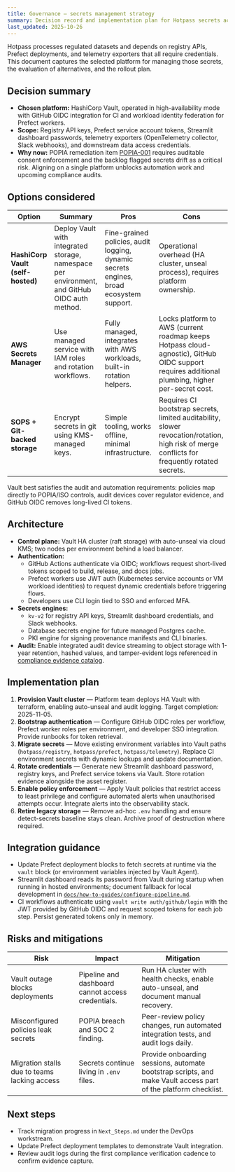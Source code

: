 ```yaml
---
title: Governance — secrets management strategy
summary: Decision record and implementation plan for Hotpass secrets across CLI, Prefect, and telemetry components.
last_updated: 2025-10-26
---
```


Hotpass processes regulated datasets and depends on registry APIs, Prefect deployments, and telemetry exporters that all require credentials. This document captures the selected platform for managing those secrets, the evaluation of alternatives, and the rollout plan.

## Decision summary

- **Chosen platform:** HashiCorp Vault, operated in high-availability mode with GitHub OIDC integration for CI and workload identity federation for Prefect workers.
- **Scope:** Registry API keys, Prefect service account tokens, Streamlit dashboard passwords, telemetry exporters (OpenTelemetry collector, Slack webhooks), and downstream data access credentials.
- **Why now:** POPIA remediation item [POPIA-001](../compliance/remediation-backlog.md#popia-001-automate-consent-validation) requires auditable consent enforcement and the backlog flagged secrets drift as a critical risk. Aligning on a single platform unblocks automation work and upcoming compliance audits.

## Options considered

| Option                            | Summary                                                                                       | Pros                                                                                    | Cons                                                                                                                                            |
| --------------------------------- | --------------------------------------------------------------------------------------------- | --------------------------------------------------------------------------------------- | ----------------------------------------------------------------------------------------------------------------------------------------------- |
| **HashiCorp Vault (self-hosted)** | Deploy Vault with integrated storage, namespace per environment, and GitHub OIDC auth method. | Fine-grained policies, audit logging, dynamic secrets engines, broad ecosystem support. | Operational overhead (HA cluster, unseal process), requires platform ownership.                                                                 |
| **AWS Secrets Manager**           | Use managed service with IAM roles and rotation workflows.                                    | Fully managed, integrates with AWS workloads, built-in rotation helpers.                | Locks platform to AWS (current roadmap keeps Hotpass cloud-agnostic), GitHub OIDC support requires additional plumbing, higher per-secret cost. |
| **SOPS + Git-backed storage**     | Encrypt secrets in git using KMS-managed keys.                                                | Simple tooling, works offline, minimal infrastructure.                                  | Requires CI bootstrap secrets, limited auditability, slower revocation/rotation, high risk of merge conflicts for frequently rotated secrets.   |

Vault best satisfies the audit and automation requirements: policies map directly to POPIA/ISO controls, audit devices cover regulator evidence, and GitHub OIDC removes long-lived CI tokens.

## Architecture

- **Control plane:** Vault HA cluster (raft storage) with auto-unseal via cloud KMS; two nodes per environment behind a load balancer.
- **Authentication:**
  - GitHub Actions authenticate via OIDC; workflows request short-lived tokens scoped to build, release, and docs jobs.
  - Prefect workers use JWT auth (Kubernetes service accounts or VM workload identities) to request dynamic credentials before triggering flows.
  - Developers use CLI login tied to SSO and enforced MFA.
- **Secrets engines:**
  - `kv-v2` for registry API keys, Streamlit dashboard credentials, and Slack webhooks.
  - Database secrets engine for future managed Postgres cache.
  - PKI engine for signing provenance manifests and CLI binaries.
- **Audit:** Enable integrated audit device streaming to object storage with 1-year retention, hashed values, and tamper-evident logs referenced in [compliance evidence catalog](../compliance/evidence-catalog.md).

## Implementation plan

1. **Provision Vault cluster** — Platform team deploys HA Vault with terraform, enabling auto-unseal and audit logging. Target completion: 2025-11-05.
2. **Bootstrap authentication** — Configure GitHub OIDC roles per workflow, Prefect worker roles per environment, and developer SSO integration. Provide runbooks for token retrieval.
3. **Migrate secrets** — Move existing environment variables into Vault paths (`hotpass/registry`, `hotpass/prefect`, `hotpass/telemetry`). Replace CI environment secrets with dynamic lookups and update documentation.
4. **Rotate credentials** — Generate new Streamlit dashboard password, registry keys, and Prefect service tokens via Vault. Store rotation evidence alongside the asset register.
5. **Enable policy enforcement** — Apply Vault policies that restrict access to least privilege and configure automated alerts when unauthorised attempts occur. Integrate alerts into the observability stack.
6. **Retire legacy storage** — Remove ad-hoc `.env` handling and ensure detect-secrets baseline stays clean. Archive proof of destruction where required.

## Integration guidance

- Update Prefect deployment blocks to fetch secrets at runtime via the `vault` block (or environment variables injected by Vault Agent).
- Streamlit dashboard reads its password from Vault during startup when running in hosted environments; document fallback for local development in [`docs/how-to-guides/configure-pipeline.md`](../how-to-guides/configure-pipeline.md).
- CI workflows authenticate using `vault write auth/github/login` with the JWT provided by GitHub OIDC and request scoped tokens for each job step. Persist generated tokens only in memory.

## Risks and mitigations

| Risk                                         | Impact                                            | Mitigation                                                                                                     |
| -------------------------------------------- | ------------------------------------------------- | -------------------------------------------------------------------------------------------------------------- |
| Vault outage blocks deployments              | Pipeline and dashboard cannot access credentials. | Run HA cluster with health checks, enable auto-unseal, and document manual recovery.                           |
| Misconfigured policies leak secrets          | POPIA breach and SOC 2 finding.                   | Peer-review policy changes, run automated integration tests, and audit logs daily.                             |
| Migration stalls due to teams lacking access | Secrets continue living in `.env` files.          | Provide onboarding sessions, automate bootstrap scripts, and make Vault access part of the platform checklist. |

## Next steps

- Track migration progress in `Next_Steps.md` under the DevOps workstream.
- Update Prefect deployment templates to demonstrate Vault integration.
- Review audit logs during the first compliance verification cadence to confirm evidence capture.
